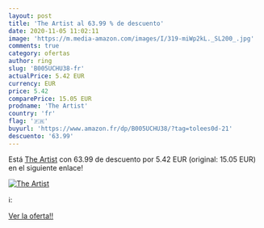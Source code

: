 ```yaml
---
layout: post
title: 'The Artist al 63.99 % de descuento'
date: 2020-11-05 11:02:11
image: 'https://m.media-amazon.com/images/I/319-miWp2kL._SL200_.jpg'
comments: true
category: ofertas
author: ring
slug: 'B005UCHU38-fr'
actualPrice: 5.42 EUR
currency: EUR
price: 5.42
comparePrice: 15.05 EUR
prodname: 'The Artist'
country: 'fr'
flag: '🇫🇷'
buyurl: 'https://www.amazon.fr/dp/B005UCHU38/?tag=tolees0d-21'
descuento: '63.99'
---
```


Está [The Artist](https://www.amazon.fr/dp/B005UCHU38/?tag=tolees0d-21) con 63.99 de descuento por 5.42 EUR (original: 15.05 EUR) en el siguiente enlace!

[![The Artist](https://m.media-amazon.com/images/I/319-miWp2kL._SL200_.jpg)](https://www.amazon.fr/dp/B005UCHU38/?tag=tolees0d-21)

ℹ️:


[Ver la oferta!!](https://www.amazon.fr/dp/B005UCHU38/?tag=tolees0d-21)
